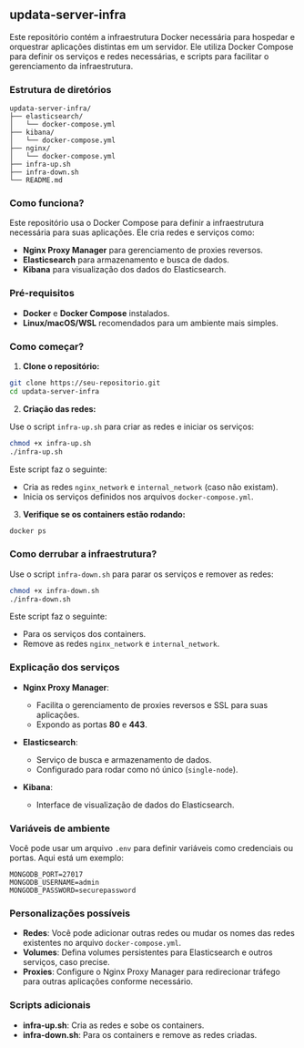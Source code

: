 ## updata-server-infra

Este repositório contém a infraestrutura Docker necessária para hospedar e orquestrar aplicações distintas em um servidor. Ele utiliza Docker Compose para definir os serviços e redes necessárias, e scripts para facilitar o gerenciamento da infraestrutura.

### Estrutura de diretórios

```plaintext
updata-server-infra/
├── elasticsearch/
│   └── docker-compose.yml
├── kibana/
│   └── docker-compose.yml
├── nginx/
│   └── docker-compose.yml
├── infra-up.sh
├── infra-down.sh
└── README.md
```

### Como funciona?

Este repositório usa o Docker Compose para definir a infraestrutura necessária para suas aplicações. Ele cria redes e serviços como:

* **Nginx Proxy Manager** para gerenciamento de proxies reversos.
* **Elasticsearch** para armazenamento e busca de dados.
* **Kibana** para visualização dos dados do Elasticsearch.

### Pré-requisitos

* **Docker** e **Docker Compose** instalados.
* **Linux/macOS/WSL** recomendados para um ambiente mais simples.

### Como começar?

1. **Clone o repositório:**

```bash
git clone https://seu-repositorio.git
cd updata-server-infra
```

2. **Criação das redes:**

Use o script `infra-up.sh` para criar as redes e iniciar os serviços:

```bash
chmod +x infra-up.sh
./infra-up.sh
```

Este script faz o seguinte:

* Cria as redes `nginx_network` e `internal_network` (caso não existam).
* Inicia os serviços definidos nos arquivos `docker-compose.yml`.

3. **Verifique se os containers estão rodando:**

```bash
docker ps
```

### Como derrubar a infraestrutura?

Use o script `infra-down.sh` para parar os serviços e remover as redes:

```bash
chmod +x infra-down.sh
./infra-down.sh
```

Este script faz o seguinte:

* Para os serviços dos containers.
* Remove as redes `nginx_network` e `internal_network`.

### Explicação dos serviços

* **Nginx Proxy Manager**:

  * Facilita o gerenciamento de proxies reversos e SSL para suas aplicações.
  * Expondo as portas **80** e **443**.

* **Elasticsearch**:

  * Serviço de busca e armazenamento de dados.
  * Configurado para rodar como nó único (`single-node`).

* **Kibana**:

  * Interface de visualização de dados do Elasticsearch.

### Variáveis de ambiente

Você pode usar um arquivo `.env` para definir variáveis como credenciais ou portas. Aqui está um exemplo:

```env
MONGODB_PORT=27017
MONGODB_USERNAME=admin
MONGODB_PASSWORD=securepassword
```

### Personalizações possíveis

* **Redes**: Você pode adicionar outras redes ou mudar os nomes das redes existentes no arquivo `docker-compose.yml`.
* **Volumes**: Defina volumes persistentes para Elasticsearch e outros serviços, caso precise.
* **Proxies**: Configure o Nginx Proxy Manager para redirecionar tráfego para outras aplicações conforme necessário.

### Scripts adicionais

* **infra-up.sh**: Cria as redes e sobe os containers.
* **infra-down.sh**: Para os containers e remove as redes criadas.
